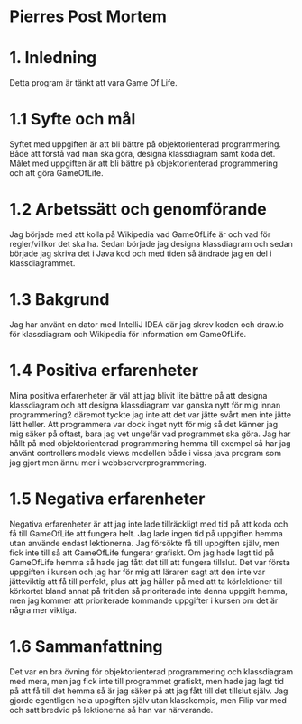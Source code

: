 # Pierres Post Mortem

# 1. Inledning
Detta program är tänkt att vara Game Of Life.

# 1.1 Syfte och mål
Syftet med uppgiften är att bli bättre på objektorienterad
programmering. Både att förstå vad man ska göra, designa klassdiagram samt koda det.
Målet med uppgiften är att bli bättre på objektorienterad
programmering och att göra GameOfLife.

# 1.2 Arbetssätt och genomförande
Jag började med att kolla på Wikipedia vad GameOfLife är
och vad för regler/villkor det ska ha. Sedan började jag
designa klassdiagram och sedan började jag skriva det i 
Java kod och med tiden så ändrade jag en del i klassdiagrammet.


# 1.3 Bakgrund
Jag har använt en dator med IntelliJ IDEA där jag skrev koden
och draw.io för klassdiagram och Wikipedia för information om GameOfLife.


# 1.4 Positiva erfarenheter
Mina positiva erfarenheter är väl att jag blivit lite bättre
på att designa klassdiagram och att designa klassdiagram
var ganska nytt för mig innan programmering2 däremot tyckte
jag inte att det var jätte svårt men inte jätte lätt heller.
Att programmera var dock inget nytt för mig så det känner
jag mig säker på oftast, bara jag vet ungefär vad programmet
ska göra. Jag har hållt på med objektorienterad
programmering hemma till exempel så har jag använt
controllers models views modellen både i vissa java program
som jag gjort men ännu mer i webbserverprogrammering.


# 1.5 Negativa erfarenheter
Negativa erfarenheter är att jag inte lade tillräckligt med
tid på att koda och få till GameOfLife att fungera helt.
Jag lade ingen tid på uppgiften hemma utan använde endast
lektionerna. Jag försökte få till uppgiften själv, men fick
inte till så att GameOfLife fungerar grafiskt. Om jag hade
lagt tid på GameOfLife hemma så hade jag fått det till att
fungera tillslut. Det var första uppgiften i kursen och
jag har för mig att läraren sagt att den inte var jätteviktig
att få till perfekt, plus att jag håller på med att ta körlektioner
till körkortet bland annat på fritiden så prioriterade inte
denna uppgift hemma, men jag kommer att prioriterade kommande
uppgifter i kursen om det är några mer viktiga.

# 1.6 Sammanfattning
Det var en bra övning för objektorienterad programmering och
klassdiagram med mera, men jag fick inte till programmet
grafiskt, men hade jag lagt tid på att få till det hemma
så är jag säker på att jag fått till det tillslut själv.
Jag gjorde egentligen hela uppgiften själv utan klasskompis,
men Filip var med och satt bredvid på lektionerna så han
var närvarande.